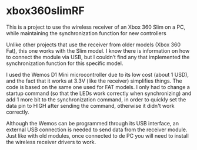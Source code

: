 # xbox360slimRF
This is a project to use the wireless receiver of an Xbox 360 Slim on a PC, while maintaining the synchronization function for new controllers

Unlike other projects that use the receiver from older models (Xbox 360 Fat), this one works with the Slim model. I know there is information on how to connect the module via USB, but I couldn’t find any that implemented the synchronization function for this specific model.

I used the Wemos D1 Mini microcontroller due to its low cost (about 1 USD), and the fact that it works at 3.3V (like the receiver) simplifies things. The code is based on the same one used for FAT models. I only had to change a startup command (so that the LEDs work correctly when synchronizing) and add 1 more bit to the synchronization command, in order to quickly set the data pin to HIGH after sending the command, otherwise it didn't work correctly. 

Although the Wemos can be programmed through its USB interface, an external USB connection is needed to send data from the receiver module.
Just like with old modules, once connected to de PC you will need to install the wireless receiver drivers to work.
